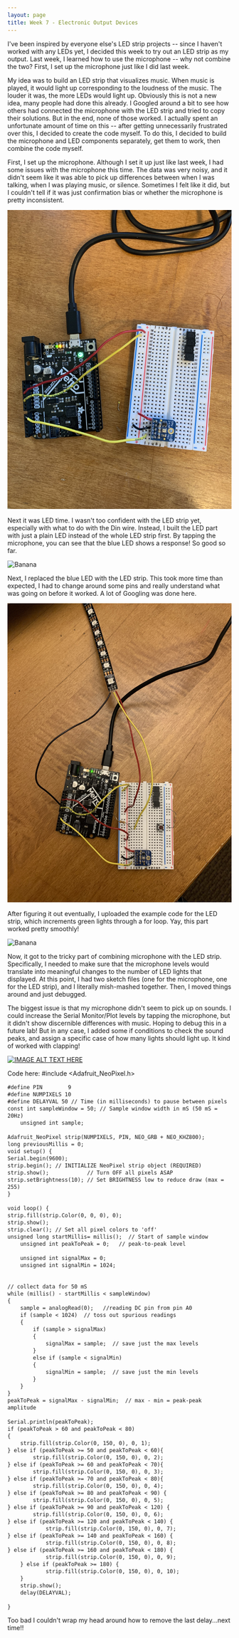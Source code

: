 ```yaml
---
layout: page
title: Week 7 - Electronic Output Devices
---
```


I've been inspired by everyone else's LED strip projects -- since I haven't worked with any LEDs yet, I decided this week to try out an LED strip as my output. Last week, I learned how to use the microphone -- why not combine the two? First, I set up the microphone just like I did last week.

My idea was to build an LED strip that visualizes music. When music is played, it would light up corresponding to the loudness of the music. The louder it was, the more LEDs would light up. Obviously this is not a new idea, many people had done this already. I Googled around a bit to see how others had connected the microphone with the LED strip and tried to copy their solutions. But in the end, none of those worked. I actually spent an unfortunate amount of time on this -- after getting unnecessarily frustrated over this, I decided to create the code myself. To do this, I decided to build the microphone and LED components separately, get them to work, then combine the code myself.

First, I set up the microphone. Although I set it up just like last week, I had some issues with the microphone this time. The data was very noisy, and it didn't seem like it was able to pick up differences between when I was talking, when I was playing music, or silence. Sometimes I felt like it did, but I couldn't tell if it was just confirmation bias or whether the microphone is pretty inconsistent. 

![Banana](assets/week7-mic.jpg)

Next it was LED time. I wasn't too confident with the LED strip yet, especially with what to do with the Din wire. Instead, I built the LED part with just a plain LED instead of the whole LED strip first. By tapping the microphone, you can see that the blue LED shows a response! So good so far.

![Banana](assets/week7-blue.gif)

Next, I replaced the blue LED with the LED strip. This took more time than expected, I had to change around some pins and really understand what was going on before it worked. A lot of Googling was done here.

![Banana](assets/week7-led.jpg)

After figuring it out eventually, I uploaded the example code for the LED strip, which increments green lights through a for loop. Yay, this part worked pretty smoothly!

![Banana](assets/week7-greenled.gif)

Now, it got to the tricky part of combining microphone with the LED strip. Specifically, I needed to make sure that the microphone levels would translate into meaningful changes to the number of LED lights that displayed. At this point, I had two sketch files (one for the microphone, one for the LED strip), and I literally mish-mashed together. Then, I moved things around and just debugged. 

The biggest issue is that my microphone didn't seem to pick up on sounds. I could increase the Serial Monitor/Plot levels by tapping the microphone, but it didn't show discernible differences with music. Hoping to debug this in a future lab! But in any case, I added some if conditions to check the sound peaks, and assign a specific case of how many lights should light up. It kind of worked with clapping!

[![IMAGE ALT TEXT HERE](https://img.youtube.com/vi/zy6p35a6TUI/0.jpg)](https://www.youtube.com/watch?v=zy6p35a6TUI)


Code here: 
    #include <Adafruit_NeoPixel.h>

    #define PIN        9 
    #define NUMPIXELS 10 
    #define DELAYVAL 50 // Time (in milliseconds) to pause between pixels
    const int sampleWindow = 50; // Sample window width in mS (50 mS = 20Hz)
        unsigned int sample;
        
    Adafruit_NeoPixel strip(NUMPIXELS, PIN, NEO_GRB + NEO_KHZ800);
    long previousMillis = 0; 
    void setup() {
    Serial.begin(9600);
    strip.begin(); // INITIALIZE NeoPixel strip object (REQUIRED)
    strip.show();            // Turn OFF all pixels ASAP
    strip.setBrightness(10); // Set BRIGHTNESS low to reduce draw (max = 255)
    }

    void loop() {
    strip.fill(strip.Color(0, 0, 0), 0);
    strip.show();
    strip.clear(); // Set all pixel colors to 'off'
    unsigned long startMillis= millis();  // Start of sample window
        unsigned int peakToPeak = 0;   // peak-to-peak level

        unsigned int signalMax = 0;
        unsigned int signalMin = 1024;
        

    // collect data for 50 mS
    while (millis() - startMillis < sampleWindow)
    {
        sample = analogRead(0);   //reading DC pin from pin A0
        if (sample < 1024)  // toss out spurious readings
        {
            if (sample > signalMax)
            {
                signalMax = sample;  // save just the max levels
            }
            else if (sample < signalMin)
            {
                signalMin = sample;  // save just the min levels
            }
        }
    }
    peakToPeak = signalMax - signalMin;  // max - min = peak-peak amplitude

    Serial.println(peakToPeak);
    if (peakToPeak > 60 and peakToPeak < 80) 
    {
        strip.fill(strip.Color(0, 150, 0), 0, 1);
    } else if (peakToPeak >= 50 and peakToPeak < 60){
            strip.fill(strip.Color(0, 150, 0), 0, 2);
    } else if (peakToPeak >= 60 and peakToPeak < 70){
            strip.fill(strip.Color(0, 150, 0), 0, 3);
    } else if (peakToPeak >= 70 and peakToPeak < 80){
            strip.fill(strip.Color(0, 150, 0), 0, 4);
    } else if (peakToPeak >= 80 and peakToPeak < 90) {
            strip.fill(strip.Color(0, 150, 0), 0, 5);
    } else if (peakToPeak >= 90 and peakToPeak < 120) {
            strip.fill(strip.Color(0, 150, 0), 0, 6);
    } else if (peakToPeak >= 120 and peakToPeak < 140) {
                strip.fill(strip.Color(0, 150, 0), 0, 7);
    } else if (peakToPeak >= 140 and peakToPeak < 160) {
                strip.fill(strip.Color(0, 150, 0), 0, 8);
    } else if (peakToPeak >= 160 and peakToPeak < 180) {
                strip.fill(strip.Color(0, 150, 0), 0, 9);
        } else if (peakToPeak >= 180) {
                strip.fill(strip.Color(0, 150, 0), 0, 10);
        }
        strip.show();
        delay(DELAYVAL);
        
    }

Too bad I couldn't wrap my head around how to remove the last delay...next time!!